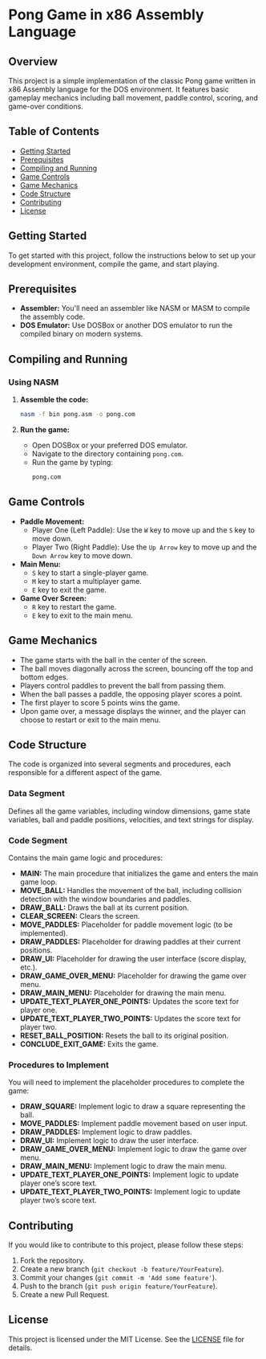 # Pong Game in x86 Assembly Language

## Overview
This project is a simple implementation of the classic Pong game written in x86 Assembly language for the DOS environment. It features basic gameplay mechanics including ball movement, paddle control, scoring, and game-over conditions.

## Table of Contents
- [Getting Started](#getting-started)
- [Prerequisites](#prerequisites)
- [Compiling and Running](#compiling-and-running)
- [Game Controls](#game-controls)
- [Game Mechanics](#game-mechanics)
- [Code Structure](#code-structure)
- [Contributing](#contributing)
- [License](#license)

## Getting Started
To get started with this project, follow the instructions below to set up your development environment, compile the game, and start playing.

## Prerequisites
- **Assembler:** You'll need an assembler like NASM or MASM to compile the assembly code.
- **DOS Emulator:** Use DOSBox or another DOS emulator to run the compiled binary on modern systems.

## Compiling and Running
### Using NASM
1. **Assemble the code:**
    ```bash
    nasm -f bin pong.asm -o pong.com
    ```

2. **Run the game:**
    - Open DOSBox or your preferred DOS emulator.
    - Navigate to the directory containing `pong.com`.
    - Run the game by typing:
      ```bash
      pong.com
      ```

## Game Controls
- **Paddle Movement:**
  - Player One (Left Paddle): Use the `W` key to move up and the `S` key to move down.
  - Player Two (Right Paddle): Use the `Up Arrow` key to move up and the `Down Arrow` key to move down.
- **Main Menu:**
  - `S` key to start a single-player game.
  - `M` key to start a multiplayer game.
  - `E` key to exit the game.
- **Game Over Screen:**
  - `R` key to restart the game.
  - `E` key to exit to the main menu.

## Game Mechanics
- The game starts with the ball in the center of the screen.
- The ball moves diagonally across the screen, bouncing off the top and bottom edges.
- Players control paddles to prevent the ball from passing them.
- When the ball passes a paddle, the opposing player scores a point.
- The first player to score 5 points wins the game.
- Upon game over, a message displays the winner, and the player can choose to restart or exit to the main menu.

## Code Structure
The code is organized into several segments and procedures, each responsible for a different aspect of the game.

### Data Segment
Defines all the game variables, including window dimensions, game state variables, ball and paddle positions, velocities, and text strings for display.

### Code Segment
Contains the main game logic and procedures:

- **MAIN:** The main procedure that initializes the game and enters the main game loop.
- **MOVE_BALL:** Handles the movement of the ball, including collision detection with the window boundaries and paddles.
- **DRAW_BALL:** Draws the ball at its current position.
- **CLEAR_SCREEN:** Clears the screen.
- **MOVE_PADDLES:** Placeholder for paddle movement logic (to be implemented).
- **DRAW_PADDLES:** Placeholder for drawing paddles at their current positions.
- **DRAW_UI:** Placeholder for drawing the user interface (score display, etc.).
- **DRAW_GAME_OVER_MENU:** Placeholder for drawing the game over menu.
- **DRAW_MAIN_MENU:** Placeholder for drawing the main menu.
- **UPDATE_TEXT_PLAYER_ONE_POINTS:** Updates the score text for player one.
- **UPDATE_TEXT_PLAYER_TWO_POINTS:** Updates the score text for player two.
- **RESET_BALL_POSITION:** Resets the ball to its original position.
- **CONCLUDE_EXIT_GAME:** Exits the game.

### Procedures to Implement
You will need to implement the placeholder procedures to complete the game:
- **DRAW_SQUARE:** Implement logic to draw a square representing the ball.
- **MOVE_PADDLES:** Implement paddle movement based on user input.
- **DRAW_PADDLES:** Implement logic to draw paddles.
- **DRAW_UI:** Implement logic to draw the user interface.
- **DRAW_GAME_OVER_MENU:** Implement logic to draw the game over menu.
- **DRAW_MAIN_MENU:** Implement logic to draw the main menu.
- **UPDATE_TEXT_PLAYER_ONE_POINTS:** Implement logic to update player one’s score text.
- **UPDATE_TEXT_PLAYER_TWO_POINTS:** Implement logic to update player two’s score text.

## Contributing
If you would like to contribute to this project, please follow these steps:
1. Fork the repository.
2. Create a new branch (`git checkout -b feature/YourFeature`).
3. Commit your changes (`git commit -m 'Add some feature'`).
4. Push to the branch (`git push origin feature/YourFeature`).
5. Create a new Pull Request.

## License
This project is licensed under the MIT License. See the [LICENSE](LICENSE) file for details.
